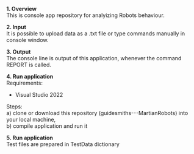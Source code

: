 <b>1. Overview</b>   
   This is console app repository for analyizing Robots behaviour.
   
<b>2. Input</b>  
   It is possible to upload data as a .txt file or type commands manually in console window.
   
<b>3. Output</b>  
   The console line is output of this application, whenever the command REPORT is called.
   
<b>4. Run application</b>  
  Requirements:  
   - Visual Studio 2022
   
  Steps:   
   a) clone or download this repository (guidesmiths---MartianRobots) into your local machine,  
   b) compile application and run it

<b>5. Run application</b>    
  Test files are prepared in TestData dictionary
